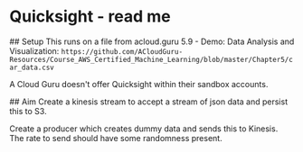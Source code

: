 # Quicksight - read me

## Setup
This runs on a file from acloud.guru 5.9 - Demo: Data Analysis and Visualization:
`https://github.com/ACloudGuru-Resources/Course_AWS_Certified_Machine_Learning/blob/master/Chapter5/car_data.csv`

A Cloud Guru doesn't offer Quicksight within their sandbox accounts.


## Aim
Create a kinesis stream to accept a stream of json data and persist this to S3.


Create a producer which creates dummy data and sends this to Kinesis. The rate to send should have some randomness present.
